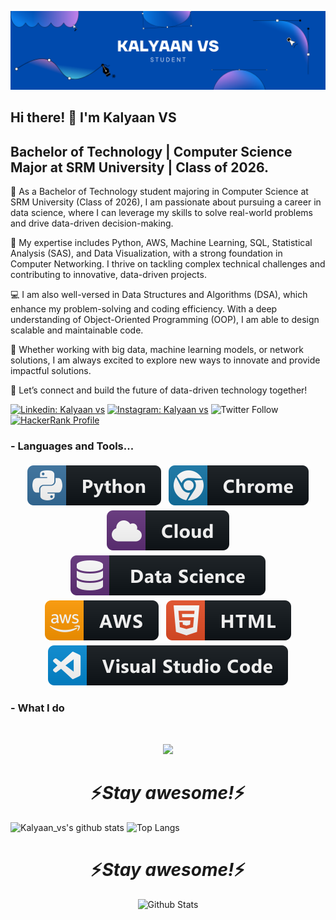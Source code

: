 ![image alt](https://github.com/Kalyaan-vs/kalyaan-vs/blob/af47818de11e0b386a9be0282ca269c6d90f6249/Blue%20and%20Black%20Gradient%20Modern%20Graphic%20Designer%20LinkedIn%20Banner.png) 

## Hi there! 👋 I'm Kalyaan VS
## Bachelor of Technology | Computer Science Major at SRM University | Class of 2026.

🚀 As a Bachelor of Technology student majoring in Computer Science at SRM University (Class of 2026), I am passionate about pursuing a career in data science, where I can leverage my skills to solve real-world problems and drive data-driven decision-making.

🧠 My expertise includes Python, AWS, Machine Learning, SQL, Statistical Analysis (SAS), and Data Visualization, with a strong foundation in Computer Networking. I thrive on tackling complex technical challenges and contributing to innovative, data-driven projects.

💻 I am also well-versed in Data Structures and Algorithms (DSA), which enhance my problem-solving and coding efficiency. With a deep understanding of Object-Oriented Programming (OOP), I am able to design scalable and maintainable code.

🔐 Whether working with big data, machine learning models, or network solutions, I am always excited to explore new ways to innovate and provide impactful solutions.

🌟 Let’s connect and build the future of data-driven technology together!

[![Linkedin: Kalyaan vs](https://img.shields.io/badge/-Kalyaan_vs-blue?style=flat-square&logo=Linkedin&logoColor=white&link=https://www.linkedin.com/in/kalyaan-vs/)](https://www.linkedin.com/in/kalyaan-vs/)
[![Instagram: Kalyaan vs](https://img.shields.io/badge/-Kalyaan._vs-c13584?style=flat-square&logo=Instagram&logoColor=white&link=https://www.instagram.com/kalyaan._vs/)](https://www.instagram.com/kalyaan._vs/)
![Twitter Follow](https://img.shields.io/twitter/follow/Kalyaan_vs?style=social) 
[![HackerRank Profile](https://img.shields.io/badge/HackerRank-Kv5286-blue?style=social&logo=hackerrank)](https://www.hackerrank.com/profile/kv5286)


### - Languages and Tools...

<p align="center">
  <!-- For more icons please follow  https://github.com/MikeCodesDotNET/ColoredBadges -->
  <img src="https://raw.githubusercontent.com/8bithemant/8bithemant/master/svg/dev/languages/python.svg" alt="python" style="vertical-align:top; margin:4px">
  <img src="https://raw.githubusercontent.com/8bithemant/8bithemant/master/svg/dev/misc/chrome.svg" alt="chrome" style="vertical-align:top; margin:4px">
  <img src="https://raw.githubusercontent.com/8bithemant/8bithemant/master/svg/dev/misc/cloud.svg" alt="cloud" style="vertical-align:top; margin:4px">
  <img src="https://raw.githubusercontent.com/8bithemant/8bithemant/master/svg/dev/misc/datascience.svg" alt="datascience" style="vertical-align:top; margin:4px">
  <img src="https://raw.githubusercontent.com/8bithemant/8bithemant/master/svg/dev/services/aws.svg" alt="aws" style="vertical-align:top; margin:4px">
  <img src="https://raw.githubusercontent.com/8bithemant/8bithemant/master/svg/dev/languages/html.svg" alt="html" style="vertical-align:top; margin:4px">    
  <img src="https://raw.githubusercontent.com/8bithemant/8bithemant/master/svg/dev/tools/visualstudio_code.svg" alt="vscode" style="vertical-align:top; margin:4px">
</p>



### - What I do

<br />

<p align="center">
   <img src="https://media.giphy.com/media/ua7vVw9awZKWwLSYpW/giphy.gif" />
</p>

<h1 align='center'>⚡️<i>Stay awesome!</i>⚡️</h1>
  


  

![Kalyaan_vs's github stats](https://github-readme-stats.vercel.app/api?username=Kalyaan-vs&show_icons=true&hide_border=true&theme=dark)
![Top Langs](https://github-readme-stats.vercel.app/api/top-langs/?username=Kalyaan-vs&layout=compact&theme=dark&hide_border=true)




<h1 align='center'>⚡️<i>Stay awesome!</i>⚡️</h1>
<p align="center">
        <img src="https://raw.githubusercontent.com/mayhemantt/mayhemantt/Update/svg/Bottom.svg" alt="Github Stats" />
</p>
